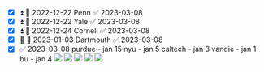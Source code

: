 - [x] ⏫ 📅 2022-12-22 Penn ✅ 2023-03-08
- [x] ⏫ 📅 2022-12-22 Yale ✅ 2023-03-08
- [x] ⏫ 📅 2022-12-24 Cornell ✅ 2023-03-08
- [x] 🔽 📅 2023-01-03 Dartmouth ✅ 2023-03-08
- [x]  ✅ 2023-03-08
purdue - jan 15
nyu - jan 5
caltech - jan 3
vandie - jan 1
bu - jan 4
![](../Senior%20Year%20Classes/MATH%201410%20-%20Calculus,%20Part%202/Attachments/Pasted%20image%2020221217165937.png)
![](../Senior%20Year%20Classes/MATH%201410%20-%20Calculus,%20Part%202/Attachments/Pasted%20image%2020221217165942.png)
![](../Senior%20Year%20Classes/MATH%201410%20-%20Calculus,%20Part%202/Attachments/Pasted%20image%2020221217165950.png)
![](../Senior%20Year%20Classes/MATH%201410%20-%20Calculus,%20Part%202/Attachments/Pasted%20image%2020221217165956.png)
![](../Senior%20Year%20Classes/MATH%201410%20-%20Calculus,%20Part%202/Attachments/Pasted%20image%2020221217170001.png)
